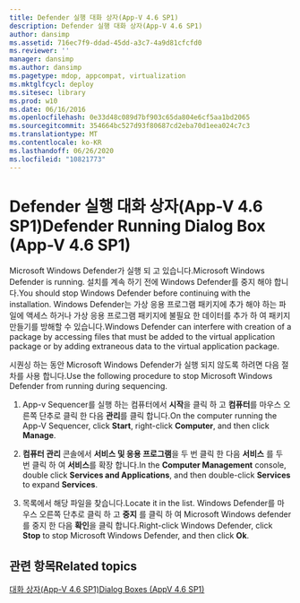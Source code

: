 ```yaml
---
title: Defender 실행 대화 상자(App-V 4.6 SP1)
description: Defender 실행 대화 상자(App-V 4.6 SP1)
author: dansimp
ms.assetid: 716ec7f9-ddad-45dd-a3c7-4a9d81cfcfd0
ms.reviewer: ''
manager: dansimp
ms.author: dansimp
ms.pagetype: mdop, appcompat, virtualization
ms.mktglfcycl: deploy
ms.sitesec: library
ms.prod: w10
ms.date: 06/16/2016
ms.openlocfilehash: 0e33d48c089d7bf903c65da804e6cf5aa1bd2065
ms.sourcegitcommit: 354664bc527d93f80687cd2eba70d1eea024c7c3
ms.translationtype: MT
ms.contentlocale: ko-KR
ms.lasthandoff: 06/26/2020
ms.locfileid: "10821773"
---
```

# <span data-ttu-id="5c4fa-103">Defender 실행 대화 상자(App-V 4.6 SP1)</span><span class="sxs-lookup"><span data-stu-id="5c4fa-103">Defender Running Dialog Box (App-V 4.6 SP1)</span></span>


<span data-ttu-id="5c4fa-104">Microsoft Windows Defender가 실행 되 고 있습니다.</span><span class="sxs-lookup"><span data-stu-id="5c4fa-104">Microsoft Windows Defender is running.</span></span> <span data-ttu-id="5c4fa-105">설치를 계속 하기 전에 Windows Defender를 중지 해야 합니다.</span><span class="sxs-lookup"><span data-stu-id="5c4fa-105">You should stop Windows Defender before continuing with the installation.</span></span> <span data-ttu-id="5c4fa-106">Windows Defender는 가상 응용 프로그램 패키지에 추가 해야 하는 파일에 액세스 하거나 가상 응용 프로그램 패키지에 불필요 한 데이터를 추가 하 여 패키지 만들기를 방해할 수 있습니다.</span><span class="sxs-lookup"><span data-stu-id="5c4fa-106">Windows Defender can interfere with creation of a package by accessing files that must be added to the virtual application package or by adding extraneous data to the virtual application package.</span></span>

<span data-ttu-id="5c4fa-107">시퀀싱 하는 동안 Microsoft Windows Defender가 실행 되지 않도록 하려면 다음 절차를 사용 합니다.</span><span class="sxs-lookup"><span data-stu-id="5c4fa-107">Use the following procedure to stop Microsoft Windows Defender from running during sequencing.</span></span>

1.  <span data-ttu-id="5c4fa-108">App-v Sequencer를 실행 하는 컴퓨터에서 **시작**을 클릭 하 고 **컴퓨터**를 마우스 오른쪽 단추로 클릭 한 다음 **관리**를 클릭 합니다.</span><span class="sxs-lookup"><span data-stu-id="5c4fa-108">On the computer running the App-V Sequencer, click **Start**, right-click **Computer**, and then click **Manage**.</span></span>

2.  <span data-ttu-id="5c4fa-109">**컴퓨터 관리** 콘솔에서 **서비스 및 응용 프로그램**을 두 번 클릭 한 다음 **서비스** 를 두 번 클릭 하 여 **서비스**를 확장 합니다.</span><span class="sxs-lookup"><span data-stu-id="5c4fa-109">In the **Computer Management** console, double click **Services and Applications**, and then double-click **Services** to expand **Services**.</span></span>

3.  <span data-ttu-id="5c4fa-110">목록에서 해당 파일을 찾습니다.</span><span class="sxs-lookup"><span data-stu-id="5c4fa-110">Locate it in the list.</span></span> <span data-ttu-id="5c4fa-111">Windows Defender를 마우스 오른쪽 단추로 클릭 하 고 **중지** 를 클릭 하 여 Microsoft Windows defender를 중지 한 다음 **확인**을 클릭 합니다.</span><span class="sxs-lookup"><span data-stu-id="5c4fa-111">Right-click Windows Defender, click **Stop** to stop Microsoft Windows Defender, and then click **Ok**.</span></span>

## <span data-ttu-id="5c4fa-112">관련 항목</span><span class="sxs-lookup"><span data-stu-id="5c4fa-112">Related topics</span></span>


[<span data-ttu-id="5c4fa-113">대화 상자(App-V 4.6 SP1)</span><span class="sxs-lookup"><span data-stu-id="5c4fa-113">Dialog Boxes (AppV 4.6 SP1)</span></span>](dialog-boxes--appv-46-sp1-.md)

 

 





